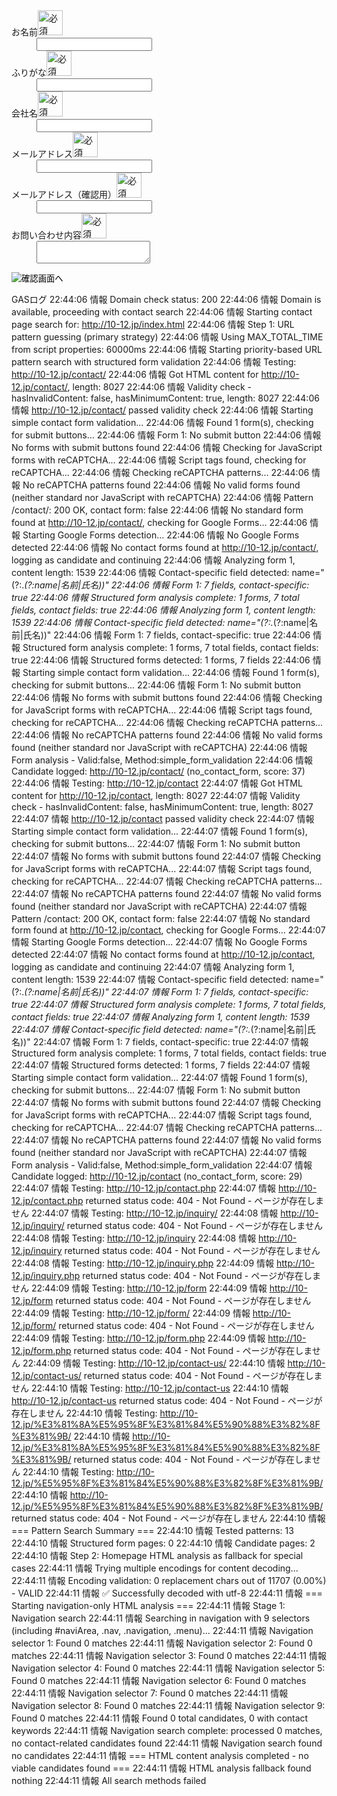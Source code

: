 <form action="check.php#contactform" method="post">
			<input type="hidden" id="send" name="送信" value="送信">
                <dl>
                    <dt><label for="name">お名前</label><img src="img/dt-required.gif" alt="必須" width="40px"></dt>
                    <dd><input type="text" id="name" name="お名前"></dd>
                    <dt><label for="kana">ふりがな</label><img src="img/dt-required.gif" alt="必須" width="40px"></dt>
                    <dd><input type="text" id="kana" name="ふりがな"></dd>
                    <dt><label for="companyname">会社名</label><img src="img/dt-required.gif" alt="必須" width="40px"></dt>
                    <dd><input type="text" id="companyname" name="会社名"></dd>
                    <dt><label for="mailaddress">メールアドレス</label><img src="img/dt-required.gif" alt="必須" width="40px"></dt>
                    <dd><input type="text" id="mailaddress" name="メールアドレス"></dd>
                    <dt><label for="mailaddress_check" name="メールアドレス（確認用）">メールアドレス（確認用）</label><img src="img/dt-required.gif" alt="必須" width="40px"></dt>
                    <dd><input type="text" id="mailaddress_check" name="メールアドレス（確認用）"></dd>
                    <dt><label for="content">お問い合わせ内容</label><img src="img/dt-required.gif" alt="必須" width="40px"></dt>
                    <dd><textarea id="content" name="お問い合わせ内容"></textarea></dd>
                </dl>
                <input type="hidden" name="送信フラグ" value="true">
                <input type="image" id="btn_submit" alt="確認画面へ" src="img/btn-check.gif">
            </form>




GASログ
22:44:06	情報	Domain check status: 200
22:44:06	情報	Domain is available, proceeding with contact search
22:44:06	情報	Starting contact page search for: http://10-12.jp/index.html
22:44:06	情報	Step 1: URL pattern guessing (primary strategy)
22:44:06	情報	Using MAX_TOTAL_TIME from script properties: 60000ms
22:44:06	情報	Starting priority-based URL pattern search with structured form validation
22:44:06	情報	Testing: http://10-12.jp/contact/
22:44:06	情報	Got HTML content for http://10-12.jp/contact/, length: 8027
22:44:06	情報	Validity check - hasInvalidContent: false, hasMinimumContent: true, length: 8027
22:44:06	情報	http://10-12.jp/contact/ passed validity check
22:44:06	情報	Starting simple contact form validation...
22:44:06	情報	Found 1 form(s), checking for submit buttons...
22:44:06	情報	Form 1: No submit button
22:44:06	情報	No forms with submit buttons found
22:44:06	情報	Checking for JavaScript forms with reCAPTCHA...
22:44:06	情報	Script tags found, checking for reCAPTCHA...
22:44:06	情報	Checking reCAPTCHA patterns...
22:44:06	情報	No reCAPTCHA patterns found
22:44:06	情報	No valid forms found (neither standard nor JavaScript with reCAPTCHA)
22:44:06	情報	Pattern /contact/: 200 OK, contact form: false
22:44:06	情報	No standard form found at http://10-12.jp/contact/, checking for Google Forms...
22:44:06	情報	Starting Google Forms detection...
22:44:06	情報	No Google Forms detected
22:44:06	情報	No contact forms found at http://10-12.jp/contact/, logging as candidate and continuing
22:44:06	情報	Analyzing form 1, content length: 1539
22:44:06	情報	Contact-specific field detected: name="(?:.*(?:name|名前|氏名))"
22:44:06	情報	Form 1: 7 fields, contact-specific: true
22:44:06	情報	Structured form analysis complete: 1 forms, 7 total fields, contact fields: true
22:44:06	情報	Analyzing form 1, content length: 1539
22:44:06	情報	Contact-specific field detected: name="(?:.*(?:name|名前|氏名))"
22:44:06	情報	Form 1: 7 fields, contact-specific: true
22:44:06	情報	Structured form analysis complete: 1 forms, 7 total fields, contact fields: true
22:44:06	情報	Structured forms detected: 1 forms, 7 fields
22:44:06	情報	Starting simple contact form validation...
22:44:06	情報	Found 1 form(s), checking for submit buttons...
22:44:06	情報	Form 1: No submit button
22:44:06	情報	No forms with submit buttons found
22:44:06	情報	Checking for JavaScript forms with reCAPTCHA...
22:44:06	情報	Script tags found, checking for reCAPTCHA...
22:44:06	情報	Checking reCAPTCHA patterns...
22:44:06	情報	No reCAPTCHA patterns found
22:44:06	情報	No valid forms found (neither standard nor JavaScript with reCAPTCHA)
22:44:06	情報	Form analysis - Valid:false, Method:simple_form_validation
22:44:06	情報	Candidate logged: http://10-12.jp/contact/ (no_contact_form, score: 37)
22:44:06	情報	Testing: http://10-12.jp/contact
22:44:07	情報	Got HTML content for http://10-12.jp/contact, length: 8027
22:44:07	情報	Validity check - hasInvalidContent: false, hasMinimumContent: true, length: 8027
22:44:07	情報	http://10-12.jp/contact passed validity check
22:44:07	情報	Starting simple contact form validation...
22:44:07	情報	Found 1 form(s), checking for submit buttons...
22:44:07	情報	Form 1: No submit button
22:44:07	情報	No forms with submit buttons found
22:44:07	情報	Checking for JavaScript forms with reCAPTCHA...
22:44:07	情報	Script tags found, checking for reCAPTCHA...
22:44:07	情報	Checking reCAPTCHA patterns...
22:44:07	情報	No reCAPTCHA patterns found
22:44:07	情報	No valid forms found (neither standard nor JavaScript with reCAPTCHA)
22:44:07	情報	Pattern /contact: 200 OK, contact form: false
22:44:07	情報	No standard form found at http://10-12.jp/contact, checking for Google Forms...
22:44:07	情報	Starting Google Forms detection...
22:44:07	情報	No Google Forms detected
22:44:07	情報	No contact forms found at http://10-12.jp/contact, logging as candidate and continuing
22:44:07	情報	Analyzing form 1, content length: 1539
22:44:07	情報	Contact-specific field detected: name="(?:.*(?:name|名前|氏名))"
22:44:07	情報	Form 1: 7 fields, contact-specific: true
22:44:07	情報	Structured form analysis complete: 1 forms, 7 total fields, contact fields: true
22:44:07	情報	Analyzing form 1, content length: 1539
22:44:07	情報	Contact-specific field detected: name="(?:.*(?:name|名前|氏名))"
22:44:07	情報	Form 1: 7 fields, contact-specific: true
22:44:07	情報	Structured form analysis complete: 1 forms, 7 total fields, contact fields: true
22:44:07	情報	Structured forms detected: 1 forms, 7 fields
22:44:07	情報	Starting simple contact form validation...
22:44:07	情報	Found 1 form(s), checking for submit buttons...
22:44:07	情報	Form 1: No submit button
22:44:07	情報	No forms with submit buttons found
22:44:07	情報	Checking for JavaScript forms with reCAPTCHA...
22:44:07	情報	Script tags found, checking for reCAPTCHA...
22:44:07	情報	Checking reCAPTCHA patterns...
22:44:07	情報	No reCAPTCHA patterns found
22:44:07	情報	No valid forms found (neither standard nor JavaScript with reCAPTCHA)
22:44:07	情報	Form analysis - Valid:false, Method:simple_form_validation
22:44:07	情報	Candidate logged: http://10-12.jp/contact (no_contact_form, score: 29)
22:44:07	情報	Testing: http://10-12.jp/contact.php
22:44:07	情報	http://10-12.jp/contact.php returned status code: 404 - Not Found - ページが存在しません
22:44:07	情報	Testing: http://10-12.jp/inquiry/
22:44:08	情報	http://10-12.jp/inquiry/ returned status code: 404 - Not Found - ページが存在しません
22:44:08	情報	Testing: http://10-12.jp/inquiry
22:44:08	情報	http://10-12.jp/inquiry returned status code: 404 - Not Found - ページが存在しません
22:44:08	情報	Testing: http://10-12.jp/inquiry.php
22:44:09	情報	http://10-12.jp/inquiry.php returned status code: 404 - Not Found - ページが存在しません
22:44:09	情報	Testing: http://10-12.jp/form
22:44:09	情報	http://10-12.jp/form returned status code: 404 - Not Found - ページが存在しません
22:44:09	情報	Testing: http://10-12.jp/form/
22:44:09	情報	http://10-12.jp/form/ returned status code: 404 - Not Found - ページが存在しません
22:44:09	情報	Testing: http://10-12.jp/form.php
22:44:09	情報	http://10-12.jp/form.php returned status code: 404 - Not Found - ページが存在しません
22:44:09	情報	Testing: http://10-12.jp/contact-us/
22:44:10	情報	http://10-12.jp/contact-us/ returned status code: 404 - Not Found - ページが存在しません
22:44:10	情報	Testing: http://10-12.jp/contact-us
22:44:10	情報	http://10-12.jp/contact-us returned status code: 404 - Not Found - ページが存在しません
22:44:10	情報	Testing: http://10-12.jp/%E3%81%8A%E5%95%8F%E3%81%84%E5%90%88%E3%82%8F%E3%81%9B/
22:44:10	情報	http://10-12.jp/%E3%81%8A%E5%95%8F%E3%81%84%E5%90%88%E3%82%8F%E3%81%9B/ returned status code: 404 - Not Found - ページが存在しません
22:44:10	情報	Testing: http://10-12.jp/%E5%95%8F%E3%81%84%E5%90%88%E3%82%8F%E3%81%9B/
22:44:10	情報	http://10-12.jp/%E5%95%8F%E3%81%84%E5%90%88%E3%82%8F%E3%81%9B/ returned status code: 404 - Not Found - ページが存在しません
22:44:10	情報	=== Pattern Search Summary ===
22:44:10	情報	Tested patterns: 13
22:44:10	情報	Structured form pages: 0
22:44:10	情報	Candidate pages: 2
22:44:10	情報	Step 2: Homepage HTML analysis as fallback for special cases
22:44:11	情報	Trying multiple encodings for content decoding...
22:44:11	情報	Encoding validation: 0 replacement chars out of 11707 (0.00%) - VALID
22:44:11	情報	✅ Successfully decoded with utf-8
22:44:11	情報	=== Starting navigation-only HTML analysis ===
22:44:11	情報	Stage 1: Navigation search
22:44:11	情報	Searching in navigation with 9 selectors (including #naviArea, .nav, .navigation, .menu)...
22:44:11	情報	Navigation selector 1: Found 0 matches
22:44:11	情報	Navigation selector 2: Found 0 matches
22:44:11	情報	Navigation selector 3: Found 0 matches
22:44:11	情報	Navigation selector 4: Found 0 matches
22:44:11	情報	Navigation selector 5: Found 0 matches
22:44:11	情報	Navigation selector 6: Found 0 matches
22:44:11	情報	Navigation selector 7: Found 0 matches
22:44:11	情報	Navigation selector 8: Found 0 matches
22:44:11	情報	Navigation selector 9: Found 0 matches
22:44:11	情報	Found 0 total candidates, 0 with contact keywords
22:44:11	情報	Navigation search complete: processed 0 matches, no contact-related candidates found
22:44:11	情報	Navigation search found no candidates
22:44:11	情報	=== HTML content analysis completed - no viable candidates found ===
22:44:11	情報	HTML analysis fallback found nothing
22:44:11	情報	All search methods failed
